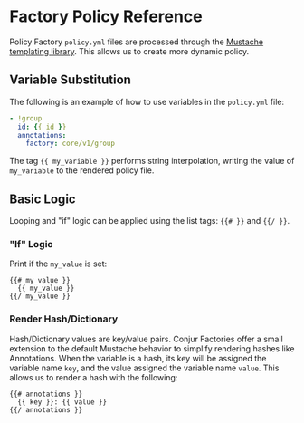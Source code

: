 # Factory Policy Reference

Policy Factory `policy.yml` files are processed through the [Mustache templating library](https://mustache.github.io/mustache.5.html).  This allows us to create more dynamic policy.

## Variable Substitution

The following is an example of how to use variables in the `policy.yml` file:

```yml
- !group
  id: {{ id }}
  annotations:
    factory: core/v1/group
```

The tag `{{ my_variable }}` performs string interpolation, writing the value of `my_variable` to the rendered policy file.

## Basic Logic

Looping and "if" logic can be applied using the list tags: `{{# }}` and `{{/ }}`.

### "If" Logic

Print if the `my_value` is set:

```
{{# my_value }}
  {{ my_value }}
{{/ my_value }}
```

### Render Hash/Dictionary


Hash/Dictionary values are key/value pairs. Conjur Factories offer a small extension to the default Mustache behavior to simplify
rendering hashes like Annotations. When the variable is a hash, its key will be assigned the variable name `key`, and the value
assigned the variable name `value`. This allows us to render a hash with the following:

```
{{# annotations }}
  {{ key }}: {{ value }}
{{/ annotations }}

```
